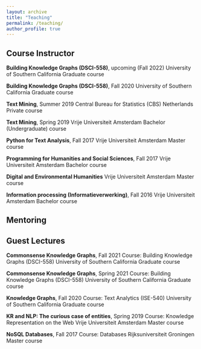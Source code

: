 ```yaml
---
layout: archive
title: "Teaching"
permalink: /teaching/
author_profile: true
---
```


## Course Instructor

**Building Knowledge Graphs (DSCI-558)**, upcoming (Fall 2022)
University of Southern California
Graduate course 

**Building Knowledge Graphs (DSCI-558)**, Fall 2020
University of Southern California
Graduate course 

**Text Mining**, Summer 2019
Central Bureau for Statistics (CBS) Netherlands 
Private course

**Text Mining**, Spring 2019
Vrije Universiteit Amsterdam
Bachelor (Undergraduate) course

**Python for Text Analysis**, Fall 2017
Vrije Universiteit Amsterdam
Master course

**Programming for Humanities and Social Sciences**, Fall 2017
Vrije Universiteit Amsterdam
Bachelor course

**Digital and Environmental Humanities**
Vrije Universiteit Amsterdam
Master course

**Information processing (Informatieverwerking)**, Fall 2016
Vrije Universiteit Amsterdam
Bachelor course

## Mentoring


## Guest Lectures

**Commonsense Knowledge Graphs**, Fall 2021
Course: Building Knowledge Graphs (DSCI-558)
University of Southern California
Graduate course

**Commonsense Knowledge Graphs**, Spring 2021
Course: Building Knowledge Graphs (DSCI-558)
University of Southern California
Graduate course

**Knowledge Graphs**, Fall 2020
Course: Text Analytics (ISE-540)
University of Southern California
Graduate course

**KR and NLP: The curious case of entities**, Spring 2019
Course: Knowledge Representation on the Web
Vrije Universiteit Amsterdam
Master course

**NoSQL Databases**, Fall 2017
Course: Databases
Rijksuniversiteit Groningen
Master course
